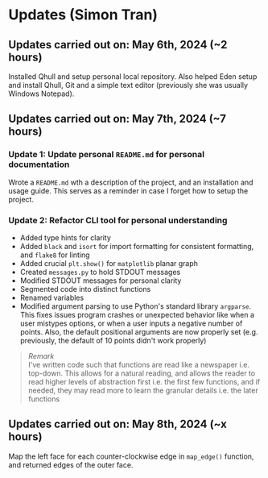 # Updates (Simon Tran)

## Updates carried out on: May 6th, 2024 (~2 hours)

Installed Qhull and setup personal local repository. Also helped Eden setup and install Qhull, Git and a simple text editor (previously she was usually Windows Notepad).

## Updates carried out on: May 7th, 2024 (~7 hours)

### Update 1: Update personal `README.md` for personal documentation

Wrote a `README.md` wth a description of the project, and an installation and usage guide. This serves as a reminder in case I forget how to setup the project.

### Update 2: Refactor CLI tool for personal understanding

- Added type hints for clarity
- Added `black` and `isort` for import formatting for consistent formatting, and `flake8` for linting
- Added crucial `plt.show()` for `matplotlib` planar graph
- Created `messages.py` to hold STDOUT messages
- Modified STDOUT messages for personal clarity
- Segmented code into distinct functions
- Renamed variables
- Modified argument parsing to use Python's standard library `argparse`. This fixes issues program crashes or unexpected behavior like when a user mistypes options, or when a user inputs a negative number of points. Also, the default positional arguments are now properly set (e.g. previously, the default of 10 points didn't work properly)

> *Remark*  
> I've written code such that functions are read like a newspaper i.e. top-down. This allows for a natural reading, and allows the reader to read higher levels of abstraction first i.e. the first few functions, and if needed, they may read more to learn the granular details i.e. the later functions

## Updates carried out on: May 8th, 2024 (~x hours)

Map the left face for each counter-clockwise edge in `map_edge()` function, and returned edges of the outer face.


